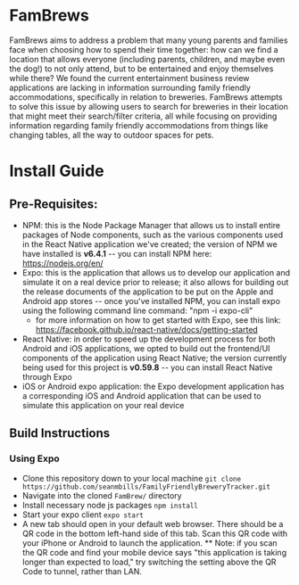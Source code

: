 # FamBrews
  FamBrews aims to address  a problem that many young parents and families face when choosing how to spend their time together: how can we find a location that allows everyone (including parents, children, and maybe even the dog!) to not only attend, but to be entertained and enjoy themselves while there?
  We found the current entertainment business review applications are lacking in information surrounding family friendly accommodations, specifically in relation to breweries.
  FamBrews attempts to solve this issue by allowing users to search for breweries in their location that might meet their search/filter criteria, all while focusing on providing information regarding family friendly accommodations from things like changing tables, all the way to outdoor spaces for pets.
  
# Install Guide
## Pre-Requisites:
   * NPM: this is the Node Package Manager that allows us to install entire packages of Node components, such as the various components used in the React Native application we've created; the version of NPM we have installed is **v6.4.1** -- you can install NPM here: https://nodejs.org/en/ 
   * Expo: this is the application that allows us to develop our application and simulate it on a real device prior to release; it also allows for building out the release documents of the application to be put on the Apple and Android app stores -- once you've installed NPM, you can install expo using the following command line command: "npm -i expo-cli"
      * for more information on how to get started with Expo, see this link: https://facebook.github.io/react-native/docs/getting-started
   * React Native: in order to speed up the development process for both Android and iOS applications, we opted to build out the frontend/UI components of the application using React Native; the version currently being used for this project is **v0.59.8** -- you can install React Native through Expo
   * iOS or Android expo application: the Expo development application has a corresponding iOS and Android application that can be used to simulate this application on your real device

## Build Instructions
  ### Using Expo
   * Clone this repository down to your local machine
   ` git clone https://github.com/seanmbills/FamilyFriendlyBreweryTracker.git `
   * Navigate into the cloned `FamBrew/` directory
   * Install necessary node js packages
   ` npm install `
   * Start your expo client
   ` expo start `
   * A new tab should open in your default web browser. There should be a QR code in the bottom left-hand side of this tab.
     Scan this QR code with your iPhone or Android to launch the application.
   ** Note: if you scan the QR code and find your mobile device says "this application is taking longer than expected to load,"
     try switching the setting above the QR Code to tunnel, rather than LAN. 
 ###
   
   

